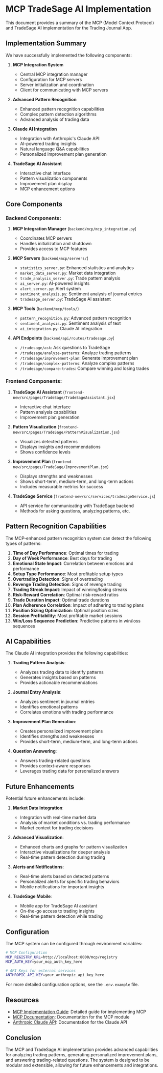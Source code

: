 # MCP TradeSage AI Implementation

This document provides a summary of the MCP (Model Context Protocol) and TradeSage AI implementation for the Trading Journal App.

## Implementation Summary

We have successfully implemented the following components:

1. **MCP Integration System**
   - Central MCP integration manager
   - Configuration for MCP servers
   - Server initialization and coordination
   - Client for communicating with MCP servers

2. **Advanced Pattern Recognition**
   - Enhanced pattern recognition capabilities
   - Complex pattern detection algorithms
   - Advanced analysis of trading data

3. **Claude AI Integration**
   - Integration with Anthropic's Claude API
   - AI-powered trading insights
   - Natural language Q&A capabilities
   - Personalized improvement plan generation

4. **TradeSage AI Assistant**
   - Interactive chat interface
   - Pattern visualization components
   - Improvement plan display
   - MCP enhancement options

## Core Components

### Backend Components:

1. **MCP Integration Manager** (`backend/mcp/mcp_integration.py`)
   - Coordinates MCP servers
   - Handles initialization and shutdown
   - Provides access to MCP features

2. **MCP Servers** (`backend/mcp/servers/`)
   - `statistics_server.py`: Enhanced statistics and analytics
   - `market_data_server.py`: Market data integration
   - `trade_analysis_server.py`: Trade pattern analysis
   - `ai_server.py`: AI-powered insights
   - `alert_server.py`: Alert system
   - `sentiment_analysis.py`: Sentiment analysis of journal entries
   - `tradesage_server.py`: TradeSage AI assistant

3. **MCP Tools** (`backend/mcp/tools/`)
   - `pattern_recognition.py`: Advanced pattern recognition
   - `sentiment_analysis.py`: Sentiment analysis of text
   - `ai_integration.py`: Claude AI integration

4. **API Endpoints** (`backend/api/routes/tradesage.py`)
   - `/tradesage/ask`: Ask questions to TradeSage
   - `/tradesage/analyze-patterns`: Analyze trading patterns
   - `/tradesage/improvement-plan`: Generate improvement plan
   - `/tradesage/complex-patterns`: Analyze complex patterns
   - `/tradesage/compare-trades`: Compare winning and losing trades

### Frontend Components:

1. **TradeSage AI Assistant** (`frontend-new/src/pages/TradeSage/TradeSageAssistant.jsx`)
   - Interactive chat interface
   - Pattern analysis capabilities
   - Improvement plan generation

2. **Pattern Visualization** (`frontend-new/src/pages/TradeSage/PatternVisualization.jsx`)
   - Visualizes detected patterns
   - Displays insights and recommendations
   - Shows confidence levels

3. **Improvement Plan** (`frontend-new/src/pages/TradeSage/ImprovementPlan.jsx`)
   - Displays strengths and weaknesses
   - Shows short-term, medium-term, and long-term actions
   - Includes measurable metrics for success

4. **TradeSage Service** (`frontend-new/src/services/tradesageService.js`)
   - API service for communicating with TradeSage backend
   - Methods for asking questions, analyzing patterns, etc.

## Pattern Recognition Capabilities

The MCP-enhanced pattern recognition system can detect the following types of patterns:

1. **Time of Day Performance**: Optimal times for trading
2. **Day of Week Performance**: Best days for trading
3. **Emotional State Impact**: Correlation between emotions and performance
4. **Setup Type Performance**: Most profitable setup types
5. **Overtrading Detection**: Signs of overtrading
6. **Revenge Trading Detection**: Signs of revenge trading
7. **Trading Streak Impact**: Impact of winning/losing streaks
8. **Risk-Reward Correlation**: Optimal risk-reward ratios
9. **Trade Duration Impact**: Optimal trade durations
10. **Plan Adherence Correlation**: Impact of adhering to trading plans
11. **Position Sizing Optimization**: Optimal position sizes
12. **Session Profitability**: Most profitable market sessions
13. **Win/Loss Sequence Prediction**: Predictive patterns in win/loss sequences

## AI Capabilities

The Claude AI integration provides the following capabilities:

1. **Trading Pattern Analysis**:
   - Analyzes trading data to identify patterns
   - Generates insights based on patterns
   - Provides actionable recommendations

2. **Journal Entry Analysis**:
   - Analyzes sentiment in journal entries
   - Identifies emotional patterns
   - Correlates emotions with trading performance

3. **Improvement Plan Generation**:
   - Creates personalized improvement plans
   - Identifies strengths and weaknesses
   - Provides short-term, medium-term, and long-term actions

4. **Question Answering**:
   - Answers trading-related questions
   - Provides context-aware responses
   - Leverages trading data for personalized answers

## Future Enhancements

Potential future enhancements include:

1. **Market Data Integration**:
   - Integration with real-time market data
   - Analysis of market conditions vs. trading performance
   - Market context for trading decisions

2. **Advanced Visualization**:
   - Enhanced charts and graphs for pattern visualization
   - Interactive visualizations for deeper analysis
   - Real-time pattern detection during trading

3. **Alerts and Notifications**:
   - Real-time alerts based on detected patterns
   - Personalized alerts for specific trading behaviors
   - Mobile notifications for important insights

4. **TradeSage Mobile**:
   - Mobile app for TradeSage AI assistant
   - On-the-go access to trading insights
   - Real-time pattern detection while trading

## Configuration

The MCP system can be configured through environment variables:

```bash
# MCP Configuration
MCP_REGISTRY_URL=http://localhost:8000/mcp/registry
MCP_AUTH_KEY=your_mcp_auth_key_here

# API Keys for external services
ANTHROPIC_API_KEY=your_anthropic_api_key_here
```

For more detailed configuration options, see the `.env.example` file.

## Resources

- [MCP Implementation Guide](./MCP_IMPLEMENTATION.md): Detailed guide for implementing MCP
- [MCP Documentation](./backend/mcp/README.md): Documentation for the MCP module
- [Anthropic Claude API](https://docs.anthropic.com/claude/reference/): Documentation for the Claude API

## Conclusion

The MCP and TradeSage AI implementation provides advanced capabilities for analyzing trading patterns, generating personalized improvement plans, and answering trading-related questions. The system is designed to be modular and extensible, allowing for future enhancements and integrations.
